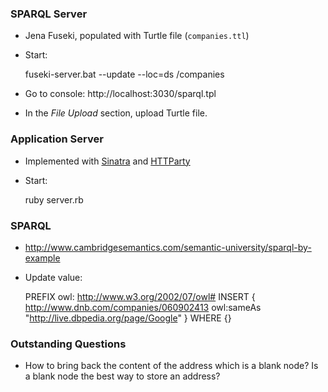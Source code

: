 ### SPARQL Server

- Jena Fuseki, populated with Turtle file (`companies.ttl`)
- Start: 

    fuseki-server.bat --update --loc=ds /companies

- Go to console: http://localhost:3030/sparql.tpl
- In the _File Upload_ section, upload Turtle file.

### Application Server

- Implemented with [Sinatra](http://www.sinatrarb.com/) and [HTTParty](https://github.com/jnunemaker/httparty)
- Start:

    ruby server.rb


### SPARQL

- http://www.cambridgesemantics.com/semantic-university/sparql-by-example
- Update value:

    PREFIX owl: <http://www.w3.org/2002/07/owl#>
    INSERT { <http://www.dnb.com/companies/060902413> owl:sameAs  "http://live.dbpedia.org/page/Google" } WHERE {}


### Outstanding Questions

- How to bring back the content of the address which is a blank node?  Is a blank node the best way to store an address?